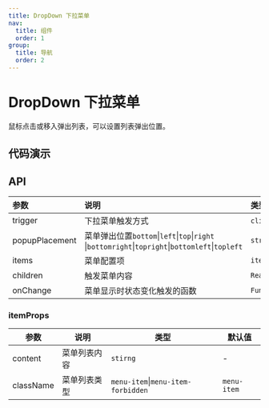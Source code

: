 ```yaml
---
title: DropDown 下拉菜单
nav:
  title: 组件
  order: 1
group:
  title: 导航
  order: 2
---
```


# DropDown 下拉菜单

鼠标点击或移入弹出列表，可以设置列表弹出位置。

## 代码演示

<code src="./demo/trigger.tsx"></code>

<code src="./demo/forbidden.tsx"></code>

<!-- <code src="./demo/basic.tsx"></code>

<code src="./demo/popupPlacement.tsx"></code>

<code src="./demo/rightClick.tsx"></code>

<code src="./demo/else.tsx"></code>

<code src="./demo/childrens.tsx"></code> -->

## API

| 参数 | 说明 | 类型 | 默认值 |
| :-- | :-- | :-- | :-- |
| trigger | 下拉菜单触发方式 | `click`\|`hover`| `hover` |
| popupPlacement | 菜单弹出位置`bottom`\|`left`\|`top`\|`right` \|`bottomright`\|`topright`\|`bottomleft`\|`topleft` | `string` | `'bottom'` |
| items | 菜单配置项 | `itemProps` | - |
| children | 触发菜单内容 | `ReactNode` | - |
| onChange | 菜单显示时状态变化触发的函数 | `Function` | - |

### itemProps

| 参数      | 说明         | 类型                               | 默认值      |
| --------- | ------------ | ---------------------------------- | ----------- |
| content   | 菜单列表内容 | `stirng`                           | -           |
| className | 菜单列表类型 | `menu-item`\|`menu-item-forbidden` | `menu-item` |
